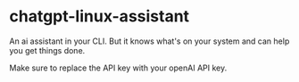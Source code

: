 # chatgpt-linux-assistant
An ai assistant in your CLI. But it knows what's on your system and can help you get things done.

Make sure to replace the API key with your openAI API key.

